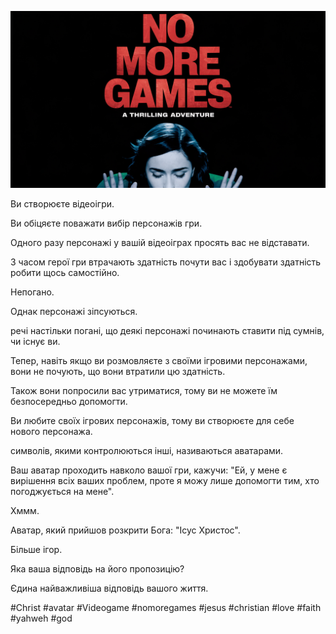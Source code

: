 ![Video cover image](../cover.jpeg "cover-photo")

Ви створюєте відеоігри.

Ви обіцяєте поважати вибір персонажів гри.

Одного разу персонажі у вашій відеоіграх просять вас не відставати.

З часом герої гри втрачають здатність почути вас і здобувати здатність робити щось самостійно.

Непогано.

Однак персонажі зіпсуються.

речі настільки погані, що деякі персонажі починають ставити під сумнів, чи існує ви.

Тепер, навіть якщо ви розмовляєте з своїми ігровими персонажами, вони не почують, що вони втратили цю здатність.

Також вони попросили вас утриматися, тому ви не можете їм безпосередньо допомогти.

Ви любите своїх ігрових персонажів, тому ви створюєте для себе нового персонажа.

символів, якими контролюються інші, називаються аватарами.

Ваш аватар проходить навколо вашої гри, кажучи: "Ей, у мене є вирішення всіх ваших проблем, проте я можу лише допомогти тим, хто погоджується на мене".

Хммм.

Аватар, який прийшов розкрити Бога: "Ісус Христос".

Більше ігор.

Яка ваша відповідь на його пропозицію?

Єдина найважливіша відповідь вашого життя.

#Christ #avatar #Videogame #nomoregames #jesus #christian #love #faith #yahweh #god